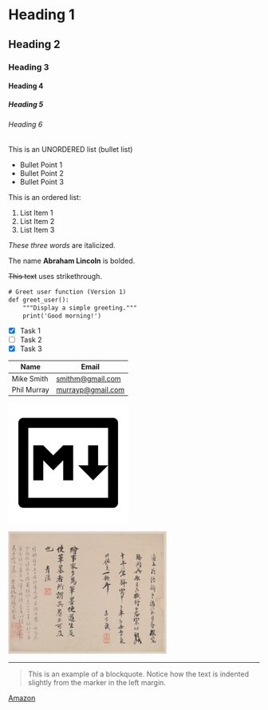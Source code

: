 
<!-- Headings -->
# Heading 1
## Heading 2
### Heading 3
#### Heading 4
##### Heading 5
###### Heading 6

<!-- Unordered list -->
This is an UNORDERED list (bullet list)
- Bullet Point 1
- Bullet Point 2
- Bullet Point 3


<!-- Ordered list -->
This is an ordered list:

1. List Item 1
2. List Item 2
3. List Item 3


<!-- Italics -->
*These three words* are italicized.

<!-- Bold -->
The name **Abraham Lincoln** is bolded.

<!-- Strikethrough -->
~~This text~~ uses strikethrough.

```
# Greet user function (Version 1)
def greet_user():
    """Display a simple greeting."""
    print('Good morning!')
```

<!-- Task List -->
* [x] Task 1
* [ ] Task 2
* [x] Task 3

<!-- Tables -->
| Name        | Email             |
| -------     | ----------------  |
| Mike Smith  | smithm@gmail.com  |
| Phil Murray | murrayp@gmail.com |

<!-- Images -->
![Markdown logo](markdown_logo.png)

![Sample image](chinese.jpg)

<!-- Horizontal rule -->
---

<!-- Blockquote -->
> This is an example of a blockquote. Notice how the text is indented slightly from the marker in the left margin.

<!-- Hyperlinks -->
[Amazon](http://www.amazon.com)

